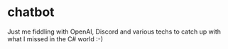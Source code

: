 # chatbot

Just me fiddling with OpenAI, Discord and various techs to catch up with what I missed in the C# world :-)
